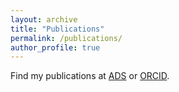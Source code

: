 ```yaml
---
layout: archive
title: "Publications"
permalink: /publications/
author_profile: true
---
```


Find my publications at [ADS](https://ui.adsabs.harvard.edu/search/q=docs(library%2FMsPZZawhQSG7g0YRmqvmog)&sort=date%20desc%2C%20bibcode%20desc&p_=0) or [ORCID](https://orcid.org/0000-0003-1009-5691).


<!---
{% if author.googlescholar %}
  You can also find my articles on <u><a href="{{author.googlescholar}}">my Google Scholar profile</a>.</u>
{% endif %}

{% include base_path %}

{% for post in site.publications reversed %}
  {% include archive-single.html %}
{% endfor %}
--->